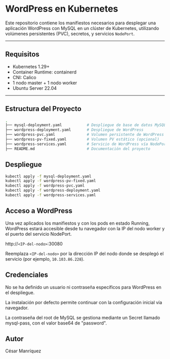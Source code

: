 # WordPress en Kubernetes

Este repositorio contiene los manifiestos necesarios para desplegar una aplicación WordPress con MySQL en un clúster de Kubernetes, utilizando volúmenes persistentes (PVC), secretos, y servicios `NodePort`.

---

## Requisitos

- Kubernetes 1.29+  
- Container Runtime: containerd  
- CNI: Calico  
- 1 nodo master + 1 nodo worker  
- Ubuntu Server 22.04

---

## Estructura del Proyecto

```bash
.
├── mysql-deployment.yaml           # Despliegue de base de datos MySQL
├── wordpress-deployment.yaml       # Despliegue de WordPress
├── wordpress-pvc.yaml              # Volumen persistente de WordPress
├── wordpress-pv-fixed.yaml         # Volumen PV estático (opcional)
├── wordpress-services.yaml         # Servicio de WordPress vía NodePort
├── README.md                       # Documentación del proyecto
```
## Despliegue

```bash
kubectl apply -f mysql-deployment.yaml
kubectl apply -f wordpress-pv-fixed.yaml
kubectl apply -f wordpress-pvc.yaml
kubectl apply -f wordpress-deployment.yaml
kubectl apply -f wordpress-services.yaml
```

## Acceso a WordPress

Una vez aplicados los manifiestos y con los pods en estado Running, WordPress estará accesible desde tu navegador con la IP del nodo worker y el puerto del servicio NodePort.

http://`<IP-del-nodo>`:30080

Reemplaza `<IP-del-nodo>` por la dirección IP del nodo donde se desplegó el servicio (por ejemplo, `10.103.86.228`).

## Credenciales

No se ha definido un usuario ni contraseña específicos para WordPress en el despliegue.

La instalación por defecto permite continuar con la configuración inicial vía navegador.

La contraseña del root de MySQL se gestiona mediante un Secret llamado mysql-pass, con el valor base64 de "password".

## Autor

César Manríquez  








